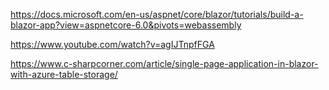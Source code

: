 https://docs.microsoft.com/en-us/aspnet/core/blazor/tutorials/build-a-blazor-app?view=aspnetcore-6.0&pivots=webassembly

https://www.youtube.com/watch?v=agIJTnpfFGA

https://www.c-sharpcorner.com/article/single-page-application-in-blazor-with-azure-table-storage/
